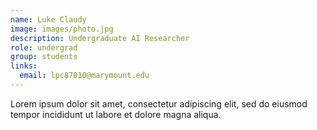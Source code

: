 ```yaml
---
name: Luke Claudy
image: images/photo.jpg
description: Undergraduate AI Researcher
role: undergrad
group: students
links:
  email: lpc87010@marymount.edu
---
```


Lorem ipsum dolor sit amet, consectetur adipiscing elit, sed do eiusmod tempor incididunt ut labore et dolore magna aliqua.
